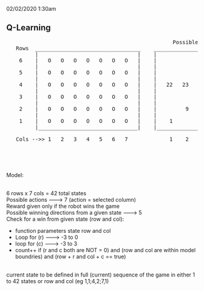 02/02/2020 1:30am 
## Q-Learning

<pre>
                                                    Possible wins for state 25
   Rows  _________________________________    ________________________________________
         |                               |    |                                      |
    6    |   O   O   O   O   O   O   O   |    |                                      |
         |                               |    |                                      |
    5    |   O   O   O   O   O   O   O   |    |                                      |
         |                               |    |                                      |
    4    |   O   O   O   O   O   O   O   |    |   22   23   24   25   26   27   28   |
         |                               |    |                                      |
    3    |   O   O   O   O   O   O   O   |    |             17   18   19             |
         |                               |    |                                      |
    2    |   O   O   O   O   O   O   O   |    |         9        11        13        |
         |                               |    |                                      |
    1    |   O   O   O   O   O   O   O   |    |    1              4              7   |                               
         |_______________________________|    |______________________________________|    
            
   Cols -->> 1   2   3   4   5   6   7             1    2    3    4    5    6    7

</pre>

<br><br>

Model:

<br>
6 rows x 7 cols = 42 total states

<br>
Possible actions ---> 7 (action = selected column)

<br>
Reward given only if the robot wins the game

<br>
Possible winning directions from a given state ---> 5 <br>
Check for a win from given state (row and col):

+ function parameters state row and col
+ Loop for (r) ---> -3 to 0
+ loop for (c) ---> -3 to 3
+ count++ if (r and c both are NOT = 0) and (row and col are within model boundries) and (row + r and col + c == true)

<br>
current state to be defined in full (current) sequence of the game in either 1 to 42 states or row and col (eg 1,1;4,2;7,1)

<br>

